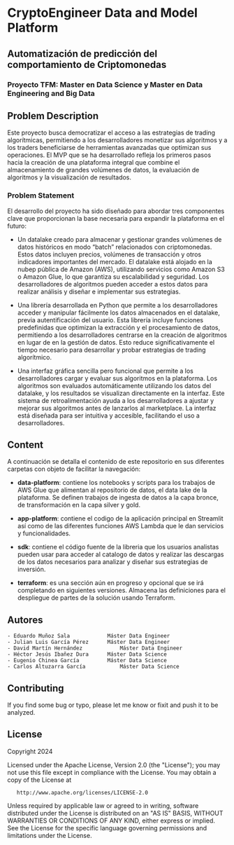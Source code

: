 # CryptoEngineer Data and Model Platform
## Automatización de predicción del comportamiento de Criptomonedas
### Proyecto TFM: Master en Data Science y Master en Data Engineering and Big Data

## Problem Description
Este proyecto busca democratizar el acceso a las estrategias de trading algorítmicas, permitiendo a los desarrolladores monetizar sus algoritmos y a los traders beneficiarse de herramientas avanzadas que optimizan sus operaciones. El MVP que se ha desarrollado refleja los primeros pasos hacia la creación de una plataforma integral que combine el almacenamiento de grandes volúmenes de datos, la evaluación de algoritmos y la visualización de resultados.

### Problem Statement

El desarrollo del proyecto ha sido diseñado para abordar tres componentes clave que proporcionan la base necesaria para expandir la plataforma en el futuro:
- Un datalake creado para almacenar y gestionar grandes volúmenes de datos históricos en modo “batch” relacionados con criptomonedas. Estos datos incluyen precios, volúmenes de transacción y otros indicadores importantes del mercado. El datalake está alojado en la nubep pública de Amazon (AWS), utilizando servicios como Amazon S3 o Amazon Glue, lo que garantiza su escalabilidad y seguridad. Los desarrolladores de algoritmos pueden acceder a estos datos para realizar análisis y diseñar e implementar sus estrategias.

- Una librería desarrollada en Python que permite a los desarrolladores acceder y manipular fácilmente los datos almacenados en el datalake, previa autentificación del usuario. Esta librería incluye funciones predefinidas que optimizan la extracción y el procesamiento de datos, permitiendo a los desarrolladores centrarse en la creación de algoritmos en lugar de en la gestión de datos. Esto reduce significativamente el tiempo necesario para desarrollar y probar estrategias de trading algorítmico.

- Una interfaz gráfica sencilla pero funcional que permite a los desarrolladores cargar y evaluar sus algoritmos en la plataforma. Los algoritmos son evaluados automáticamente utilizando los datos del datalake, y los resultados se visualizan directamente en la interfaz. Este sistema de retroalimentación ayuda a los desarrolladores a ajustar y mejorar sus algoritmos antes de lanzarlos al marketplace. La interfaz está diseñada para ser intuitiva y accesible, facilitando el uso a desarrolladores.

## Content
A continuación se detalla el contenido de este repositorio en sus diferentes carpetas con objeto de facilitar la navegación:

- **data-platform**: contiene los notebooks y scripts para los trabajos de AWS Glue que alimentan al repositorio de datos, el data lake de la plataforma. Se definen trabajos de ingesta de datos a la capa bronce, de transformación en la capa silver y gold.

- **app-platform**: contiene el codigo de la aplicación principal en Streamlit así como de las diferentes funciones AWS Lambda que le dan servicios y funcionalidades.

- **sdk**: contiene el código fuente de la libreria que los usuarios analistas pueden usar para acceder al catalogo de datos y realizar las descargas de los datos necesarios para analizar y diseñar sus estrategias de inversión.

- **terraform**: es una sección aún en progreso y opcional que se irá completando en siguientes versiones. Almacena las definiciones para el despliegue de partes de la solución usando Terraform.

## Autores
	- Eduardo Muñoz Sala		    Máster Data Engineer
	- Julian Luis García Pérez		Máster Data Engineer
	- David Martín Hernández		    Máster Data Engineer
	- Héctor Jesús Ibañez Dura		Máster Data Science
	- Eugenio Chinea García		    Máster Data Science
	- Carlos Altuzarra García		    Máster Data Science

## Contributing
If you find some bug or typo, please let me know or fixit and push it to be analyzed. 

## License

Copyright 2024 

   Licensed under the Apache License, Version 2.0 (the "License");
   you may not use this file except in compliance with the License.
   You may obtain a copy of the License at

       http://www.apache.org/licenses/LICENSE-2.0

   Unless required by applicable law or agreed to in writing, software
   distributed under the License is distributed on an "AS IS" BASIS,
   WITHOUT WARRANTIES OR CONDITIONS OF ANY KIND, either express or implied.
   See the License for the specific language governing permissions and
   limitations under the License.





